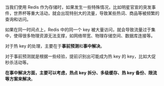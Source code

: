 
当我们使用 Redis 作为存储时，如果发生一些特殊情况，比如明星官宣的突发事件，世界杯等重大活动，就会出现特别大的流量，导致某些热词、商品等被频繁的查询和访问。

如果在同一时间点上，Redis 中的同一个 key 被大量访问，就会导致流量过于集中，使得很多物理资源无法支撑，如网络带宽、物理存储空间、数据库连接等。

对于热 key 的处理，主要在于**事前预测**和**事中解决**。

对于事前预测就是根据一些经验，提前识别出可能成为热 key 的 key，比如大促秒杀活动等。

**在事中解决方面，主要可以考虑，热点 key 拆分、多级缓存、热 key 备份、限流等方案来解决**。

